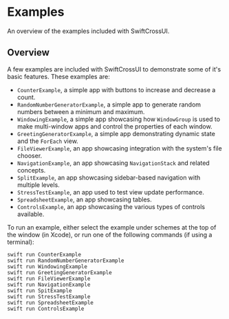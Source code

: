 # Examples

An overview of the examples included with SwiftCrossUI.

## Overview

A few examples are included with SwiftCrossUI to demonstrate some of it's basic features. These examples are:

- `CounterExample`, a simple app with buttons to increase and decrease a count.
- `RandomNumberGeneratorExample`, a simple app to generate random numbers between a minimum and maximum.
- `WindowingExample`, a simple app showcasing how ``WindowGroup`` is used to make multi-window apps and
  control the properties of each window.
- `GreetingGeneratorExample`, a simple app demonstrating dynamic state and the ``ForEach`` view.
- `FileViewerExample`, an app showcasing integration with the system's file chooser.
- `NavigationExample`, an app showcasing ``NavigationStack`` and related concepts.
- `SplitExample`, an app showcasing sidebar-based navigation with multiple levels.
- `StressTestExample`, an app used to test view update performance.
- `SpreadsheetExample`, an app showcasing tables.
- `ControlsExample`, an app showcasing the various types of controls available.

To run an example, either select the example under schemes at the top of the window (in Xcode), or run one of the following commands (if using a terminal):
```
swift run CounterExample
swift run RandomNumberGeneratorExample
swift run WindowingExample
swift run GreetingGeneratorExample
swift run FileViewerExample
swift run NavigationExample
swift run SpitExample
swift run StressTestExample
swift run SpreadsheetExample
swift run ControlsExample
```
